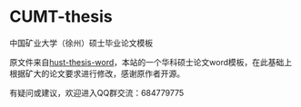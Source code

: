 # CUMT-thesis

中国矿业大学（徐州）硕士毕业论文模板



原文件来自[hust-thesis-word](https://github.com/liuweifly/hust-thesis-word)，本站的一个华科硕士论文word模板，在此基础上根据矿大的论文要求进行修改，感谢原作者开源。



有疑问或建议，欢迎进入QQ群交流：684779775